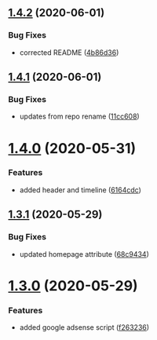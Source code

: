 ## [1.4.2](https://github.com/lewisjfoster/uk-lockdown-2020/compare/v1.4.1...v1.4.2) (2020-06-01)


### Bug Fixes

* corrected README ([4b86d36](https://github.com/lewisjfoster/uk-lockdown-2020/commit/4b86d361e73ef642892390f03920a882fa2e5363))



## [1.4.1](https://github.com/lewisjfoster/uk-lockdown-2020/compare/v1.4.0...v1.4.1) (2020-06-01)


### Bug Fixes

* updates from repo rename ([11cc608](https://github.com/lewisjfoster/uk-lockdown-2020/commit/11cc608fe18b7bfc900aed9dc22602be847edad4))



# [1.4.0](https://github.com/lewisjfoster/uk-lockdown-2020/compare/v1.3.1...v1.4.0) (2020-05-31)


### Features

* added header and timeline ([6164cdc](https://github.com/lewisjfoster/uk-lockdown-2020/commit/6164cdc7a93f7f1c26501cf6efb9813dc8a67e8d))



## [1.3.1](https://github.com/lewisjfoster/uk-lockdown-2020/compare/v1.3.0...v1.3.1) (2020-05-29)


### Bug Fixes

* updated homepage attribute ([68c9434](https://github.com/lewisjfoster/uk-lockdown-2020/commit/68c9434657683ab4e1ba9f9b9bf5a6442984954e))



# [1.3.0](https://github.com/lewisjfoster/uk-lockdown-2020/compare/v1.2.0...v1.3.0) (2020-05-29)


### Features

* added google adsense script ([f263236](https://github.com/lewisjfoster/uk-lockdown-2020/commit/f2632365c77190cab98ab451084441dada40f4a1))




